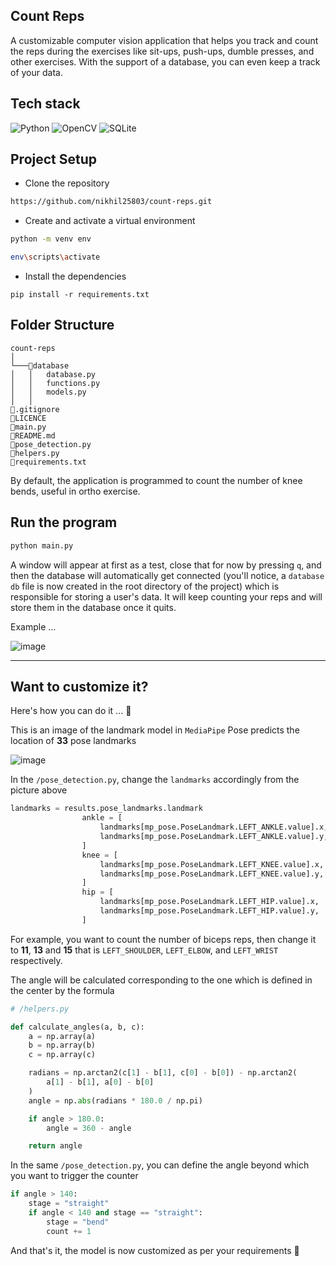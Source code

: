 ## Count Reps

A customizable computer vision application that helps you track and count the reps during the exercises like sit-ups, push-ups, dumble presses, and other exercises. With the support of a database, you can even keep a track of your data. 

## Tech stack
![Python](https://img.shields.io/badge/python-3670A0?style=for-the-badge&logo=python&logoColor=ffdd54) ![OpenCV](https://img.shields.io/badge/opencv-%23white.svg?style=for-the-badge&logo=opencv&logoColor=white) ![SQLite](https://img.shields.io/badge/sqlite-%2307405e.svg?style=for-the-badge&logo=sqlite&logoColor=white)

## Project Setup
+ Clone the repository
```bash
https://github.com/nikhil25803/count-reps.git
```

+ Create and activate a virtual environment
```bash
python -m venv env
```

```bash
env\scripts\activate
```

+ Install the dependencies
```
pip install -r requirements.txt
```

## Folder Structure
```
count-reps
│   
└───📂database
│   │   database.py   
│   │   functions.py  
│   │   models.py 
│   │ 
📄.gitignore
📄LICENCE
📄main.py
📄README.md
📄pose_detection.py
📄helpers.py
📄requirements.txt
```

By default, the application is programmed to count the number of knee bends, useful in ortho exercise. 

## Run the program
```bash
python main.py
```
A window will appear at first as a test, close that for now by pressing `q`, and then the database will automatically get connected (you'll notice, a `database db` file is now created in the root directory of the project) which is responsible for storing a user's data. It will keep counting your reps and will store them in the database once it quits.


Example ...


![image](https://user-images.githubusercontent.com/93156825/214383344-fc1a251f-17d1-450f-a849-bc1ca0cb2ad6.png)

-----

## Want to customize it? 
Here's how you can do it ... 👀

This is an image of the landmark model in `MediaPipe` Pose predicts the location of **33** pose landmarks

![image](https://user-images.githubusercontent.com/93156825/214391266-479fad06-23e5-43f0-8ee8-c53a7b5e3a45.png)


In the `/pose_detection.py`, change the `landmarks` accordingly from the picture above
```python
landmarks = results.pose_landmarks.landmark
                ankle = [
                    landmarks[mp_pose.PoseLandmark.LEFT_ANKLE.value].x,
                    landmarks[mp_pose.PoseLandmark.LEFT_ANKLE.value].y,
                ]
                knee = [
                    landmarks[mp_pose.PoseLandmark.LEFT_KNEE.value].x,
                    landmarks[mp_pose.PoseLandmark.LEFT_KNEE.value].y,
                ]
                hip = [
                    landmarks[mp_pose.PoseLandmark.LEFT_HIP.value].x,
                    landmarks[mp_pose.PoseLandmark.LEFT_HIP.value].y,
                ]
```

For example, you want to count the number of biceps reps, then change it to **11**, **13** and **15** that is `LEFT_SHOULDER`, `LEFT_ELBOW`, and `LEFT_WRIST`  respectively.

The angle will be calculated corresponding to the one which is defined in the center by the formula
```python
# /helpers.py

def calculate_angles(a, b, c):
    a = np.array(a)
    b = np.array(b)
    c = np.array(c)

    radians = np.arctan2(c[1] - b[1], c[0] - b[0]) - np.arctan2(
        a[1] - b[1], a[0] - b[0]
    )
    angle = np.abs(radians * 180.0 / np.pi)

    if angle > 180.0:
        angle = 360 - angle

    return angle
```

In the same `/pose_detection.py`, you can define the angle beyond which you want to trigger the counter
```python
if angle > 140:
    stage = "straight"
    if angle < 140 and stage == "straight":
        stage = "bend"
        count += 1
```

And that's it, the model is now customized as per your requirements 🍻
